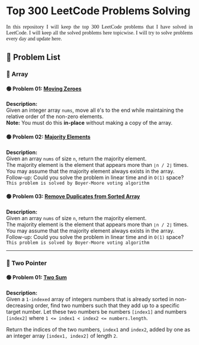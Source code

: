 # Top 300 LeetCode Problems Solving

<p style="text-align: justify; font-family: Verdana">
In this repository I will keep the top 300 LeetCode problems that I have solved in LeetCode. I will keep all the solved problems here topicwise. I will try to solve problems every day and update here.
</p>

## 📘 Problem List

### 🔹 Array

#### 🟢 Problem 01: [Moving Zeroes](https://leetcode.com/problems/move-zeroes/)
**Description:**  
Given an integer array `nums`, move all `0`'s to the end while maintaining the relative order of the non-zero elements.  
**Note:** You must do this **in-place** without making a copy of the array.

#### 🟢 Problem 02: [Majority Elements](https://leetcode.com/problems/majority-element/)
**Description:**  
Given an array `nums` of size `n`, return the majority element. <br>
The majority element is the element that appears more than `⌊n / 2⌋` times. You may assume that the majority element always exists in the array. <br>
Follow-up: Could you solve the problem in linear time and in `O(1)` space? <br>
`This problem is solved by Boyer-Moore voting algorithm`

#### 🟢 Problem 03: [Remove Duplicates from Sorted Array](https://leetcode.com/problems/remove-duplicates-from-sorted-array/)
**Description:**  
Given an array `nums` of size `n`, return the majority element. <br>
The majority element is the element that appears more than `⌊n / 2⌋` times. You may assume that the majority element always exists in the array. <br>
Follow-up: Could you solve the problem in linear time and in `O(1)` space? <br>
`This problem is solved by Boyer-Moore voting algorithm`

---

### 🔹 Two Pointer

#### 🟢 Problem 01: [Two Sum](https://leetcode.com/problems/two-sum-ii-input-array-is-sorted/)
**Description:**  
Given a `1-indexed` array of integers numbers that is already sorted in non-decreasing order, find two numbers such that they add up to a specific target number. Let these two numbers be numbers `[index1]` and numbers `[index2]` where `1 <= index1 < index2 <= numbers.length`.

Return the indices of the two numbers, `index1` and `index2`, added by one as an integer array `[index1, index2]` of length `2`.

